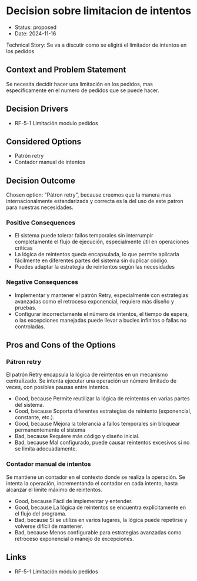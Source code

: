 # Decision sobre limitacion de intentos

* Status: proposed
* Date: 2024-11-16

Technical Story: Se va a discutir como se eligirá el limitador de intentos en los pedidos

## Context and Problem Statement

Se necesita decidir hacer una limitación en los pedidos, mas especificamente en el numero de pedidos que se puede hacer.

## Decision Drivers

* RF-5-1 Limitación modulo pedidos

## Considered Options

* Patrón retry
* Contador manual de intentos

## Decision Outcome

Chosen option: "Pátron retry", because creemos que la manera mas internacionalmente estandarizada y correcta es la del uso de este patron para nuestras necesidades.

### Positive Consequences

* El sistema puede tolerar fallos temporales sin interrumpir completamente el flujo de ejecución, especialmente útil en operaciones críticas
* La lógica de reintentos queda encapsulada, lo que permite aplicarla fácilmente en diferentes partes del sistema sin duplicar código.
* Puedes adaptar la estrategia de reintentos según las necesidades

### Negative Consequences

* Implementar y mantener el patrón Retry, especialmente con estrategias avanzadas como el retroceso exponencial, requiere más diseño y pruebas.
* Configurar incorrectamente el número de intentos, el tiempo de espera, o las excepciones manejadas puede llevar a bucles infinitos o fallas no controladas.

## Pros and Cons of the Options

### Pátron retry

El patrón Retry encapsula la lógica de reintentos en un mecanismo centralizado. Se intenta ejecutar una operación un número limitado de veces, con posibles pausas entre intentos.

* Good, because Permite reutilizar la lógica de reintentos en varias partes del sistema.
* Good, because Soporta diferentes estrategias de reintento (exponencial, constante, etc.).
* Good, because Mejora la tolerancia a fallos temporales sin bloquear permanentemente el sistema
* Bad, because Requiere más código y diseño inicial.
* Bad, because Mal configurado, puede causar reintentos excesivos si no se limita adecuadamente.

### Contador manual de intentos

Se mantiene un contador en el contexto donde se realiza la operación. Se intenta la operación, incrementando el contador en cada intento, hasta alcanzar el límite máximo de reintentos.

* Good, because Fácil de implementar y entender.
* Good, because La lógica de reintentos se encuentra explícitamente en el flujo del programa.
* Bad, because Si se utiliza en varios lugares, la lógica puede repetirse y volverse difícil de mantener.
* Bad, because Menos configurable para estrategias avanzadas como retroceso exponencial o manejo de excepciones.

## Links

* RF-5-1 Limitación módulo pedidos
